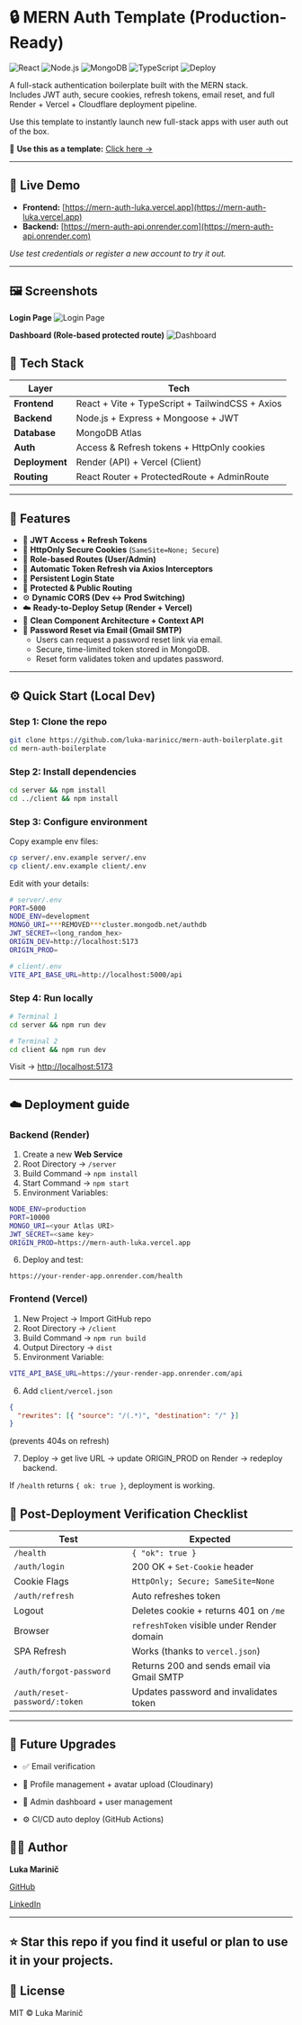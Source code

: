 # 🔒 MERN Auth Template (Production-Ready)

![React](https://img.shields.io/badge/Frontend-React-blue?logo=react)
![Node.js](https://img.shields.io/badge/Backend-Node.js-green?logo=node.js)
![MongoDB](https://img.shields.io/badge/Database-MongoDB-brightgreen?logo=mongodb)
![TypeScript](https://img.shields.io/badge/Language-TypeScript-blue?logo=typescript)
![Deploy](https://img.shields.io/badge/Deploy-Vercel%20%2B%20Render-black?logo=vercel)


A full-stack authentication boilerplate built with the MERN stack.  
Includes JWT auth, secure cookies, refresh tokens, email reset, and full Render + Vercel + Cloudflare deployment pipeline.

Use this template to instantly launch new full-stack apps with user auth out of the box.

🧩 **Use this as a template:** [Click here →](https://github.com/luka-marinicc/mern-auth-boilerplate/generate)

---

## 🚀 Live Demo

- **Frontend:** [https://mern-auth-luka.vercel.app](https://mern-auth-luka.vercel.app)  
- **Backend:** [https://mern-auth-api.onrender.com](https://mern-auth-api.onrender.com)

*Use test credentials or register a new account to try it out.*

---

## 🖼️ Screenshots

**Login Page**
![Login Page](./assets/login.png)

**Dashboard (Role-based protected route)**
![Dashboard](./assets/dashboard.png)


## 🧠 Tech Stack

| Layer | Tech |
|-------|------|
| **Frontend** | React + Vite + TypeScript + TailwindCSS + Axios |
| **Backend** | Node.js + Express + Mongoose + JWT |
| **Database** | MongoDB Atlas |
| **Auth** | Access & Refresh tokens + HttpOnly cookies |
| **Deployment** | Render (API) + Vercel (Client) |
| **Routing** | React Router + ProtectedRoute + AdminRoute |

---

## 🧱 Features

- 🔐 **JWT Access + Refresh Tokens**
- 🍪 **HttpOnly Secure Cookies** (`SameSite=None; Secure`)
- 👥 **Role-based Routes (User/Admin)**
- 🔄 **Automatic Token Refresh via Axios Interceptors**
- 🪪 **Persistent Login State**
- 🚪 **Protected & Public Routing**
- ⚙️ **Dynamic CORS (Dev ↔ Prod Switching)**
- ☁️ **Ready-to-Deploy Setup (Render + Vercel)**
- 🧩 **Clean Component Architecture + Context API**
- 🔁 **Password Reset via Email (Gmail SMTP)**
  - Users can request a password reset link via email.
  - Secure, time-limited token stored in MongoDB.
  - Reset form validates token and updates password.

---

## ⚙️ Quick Start (Local Dev)

### Step 1: Clone the repo
```bash
git clone https://github.com/luka-marinicc/mern-auth-boilerplate.git
cd mern-auth-boilerplate
```

### Step 2: Install dependencies
```bash
cd server && npm install
cd ../client && npm install
```

### Step 3: Configure environment
Copy example env files:
```bash
cp server/.env.example server/.env
cp client/.env.example client/.env
```

Edit with your details:
```bash
# server/.env
PORT=5000
NODE_ENV=development
MONGO_URI=***REMOVED***cluster.mongodb.net/authdb
JWT_SECRET=<long_random_hex>
ORIGIN_DEV=http://localhost:5173
ORIGIN_PROD=

# client/.env
VITE_API_BASE_URL=http://localhost:5000/api
```

### Step 4: Run locally
```bash
# Terminal 1
cd server && npm run dev

# Terminal 2
cd client && npm run dev
```

Visit → [http://localhost:5173](http://localhost:5173)

---
## ☁️ Deployment guide
### Backend (Render)
1. Create a new **Web Service**
2. Root Directory → `/server`
3. Build Command → `npm install`
4. Start Command → `npm start`
5. Environment Variables:
```bash
NODE_ENV=production
PORT=10000
MONGO_URI=<your Atlas URI>
JWT_SECRET=<same key>
ORIGIN_PROD=https://mern-auth-luka.vercel.app
```
6. Deploy and test:
```
https://your-render-app.onrender.com/health
```
### Frontend (Vercel)
1. New Project → Import GitHub repo
2. Root Directory → `/client`
3. Build Command → `npm run build`
4. Output Directory → `dist`
5. Environment Variable:
```bash
VITE_API_BASE_URL=https://your-render-app.onrender.com/api
```
6. Add `client/vercel.json`
```json
{
  "rewrites": [{ "source": "/(.*)", "destination": "/" }]
}
```

(prevents 404s on refresh)

7. Deploy → get live URL → update ORIGIN_PROD on Render → redeploy backend.

If `/health` returns `{ ok: true }`, deployment is working.

## 🧾 Post-Deployment Verification Checklist
| Test            | Expected                                   |
| --------------- | ------------------------------------------ |
| `/health`       | `{ "ok": true }`                           |
| `/auth/login`   | 200 OK + `Set-Cookie` header               |
| Cookie Flags    | `HttpOnly; Secure; SameSite=None`          |
| `/auth/refresh` | Auto refreshes token                       |
| Logout          | Deletes cookie + returns 401 on `/me`      |
| Browser         | `refreshToken` visible under Render domain |
| SPA Refresh     | Works (thanks to `vercel.json`)            |
| `/auth/forgot-password` | Returns 200 and sends email via Gmail SMTP |
| `/auth/reset-password/:token` | Updates password and invalidates token |


---

## 🧠 Future Upgrades

- ✅ Email verification

- 🧍 Profile management + avatar upload (Cloudinary)

- 🧩 Admin dashboard + user management

- ⚙️ CI/CD auto deploy (GitHub Actions)

## 🧑‍💻 Author
**Luka Marinič**

[GitHub](https://github.com/luka-marinicc) 

[LinkedIn](https://www.linkedin.com/in/luka-marinic)

---

## ⭐ **Star this repo** if you find it useful or plan to use it in your projects.

## 🏁 License
MIT © Luka Marinič